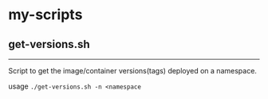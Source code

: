 # my-scripts

## get-versions.sh
---
Script to get the image/container versions(tags) deployed on a namespace.

usage `./get-versions.sh -n <namespace`
